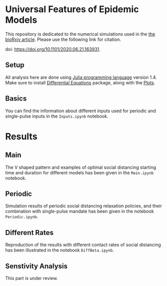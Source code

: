 # Universal Features of Epidemic Models

This repository is dedicated to the numerical simulations used in the [the bioRxiv article](https://www.biorxiv.org/content/10.1101/2020.06.21.163931v1.full.pdf+html). Please use the following link for citation.

doi: https://doi.org/10.1101/2020.06.21.163931.

## Setup

All analysis here are done using [Julia programming language](https://julialang.org) version 1.4. Make sure to install [Differential Equations](https://docs.sciml.ai/stable/) package, along with the [Plots](http://docs.juliaplots.org/latest/).

## Basics

You can find the information about different inputs used for periodic and single-pulse inputs in the `Inputs.ipynb` notebook.

# Results

## Main

The V shaped pattern and examples of optimal social distancing starting time and duration for different models has been given in the `Main.ipynb` notebook.

## Periodic

Simulation results of periodic social distancing relaxation policies, and their combination with single-pulse mandate has been given in the notebook `Periodic.ipynb`.

## Different Rates

Reproduction of the results with different contact rates of social distancing has been illustrated in the notebook `DiffBeta.ipynb`.

## Senstivity Analysis

This part is under review.

